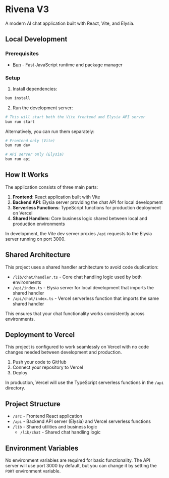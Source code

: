 # Rivena V3

A modern AI chat application built with React, Vite, and Elysia.

## Local Development

### Prerequisites

- [Bun](https://bun.sh/) - Fast JavaScript runtime and package manager

### Setup

1. Install dependencies:

```bash
bun install
```

2. Run the development server:

```bash
# This will start both the Vite frontend and Elysia API server
bun run start
```

Alternatively, you can run them separately:

```bash
# Frontend only (Vite)
bun run dev

# API server only (Elysia)
bun run api
```

## How It Works

The application consists of three main parts:

1. **Frontend**: React application built with Vite
2. **Backend API**: Elysia server providing the chat API for local development
3. **Serverless Functions**: TypeScript functions for production deployment on Vercel
4. **Shared Handlers**: Core business logic shared between local and production environments

In development, the Vite dev server proxies `/api` requests to the Elysia server running on port 3000.

## Shared Architecture

This project uses a shared handler architecture to avoid code duplication:

- `/lib/chat/handler.ts` - Core chat handling logic used by both environments
- `/api/index.ts` - Elysia server for local development that imports the shared handler
- `/api/chat/index.ts` - Vercel serverless function that imports the same shared handler

This ensures that your chat functionality works consistently across environments.

## Deployment to Vercel

This project is configured to work seamlessly on Vercel with no code changes needed between development and production.

1. Push your code to GitHub
2. Connect your repository to Vercel
3. Deploy

In production, Vercel will use the TypeScript serverless functions in the `/api` directory.

## Project Structure

- `/src` - Frontend React application
- `/api` - Backend API server (Elysia) and Vercel serverless functions
- `/lib` - Shared utilities and business logic
  - `/lib/chat` - Shared chat handling logic

## Environment Variables

No environment variables are required for basic functionality. The API server will use port 3000 by default, but you can change it by setting the `PORT` environment variable.
